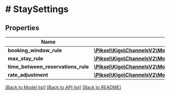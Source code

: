 # # StaySettings

## Properties

Name | Type | Description | Notes
------------ | ------------- | ------------- | -------------
**booking_window_rule** | [**\Piksel\Kigo\ChannelsV2\Model\ListingBookingWindowRule**](ListingBookingWindowRule.md) |  | [optional]
**max_stay_rule** | [**\Piksel\Kigo\ChannelsV2\Model\ListingMaxStayRule**](ListingMaxStayRule.md) |  | [optional]
**time_between_reservations_rule** | [**\Piksel\Kigo\ChannelsV2\Model\TimeBetweenReservationsRule**](TimeBetweenReservationsRule.md) |  | [optional]
**rate_adjustment** | [**\Piksel\Kigo\ChannelsV2\Model\ListingRateAdjustment**](ListingRateAdjustment.md) |  | [optional]

[[Back to Model list]](../../README.md#models) [[Back to API list]](../../README.md#endpoints) [[Back to README]](../../README.md)
